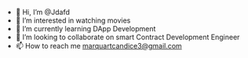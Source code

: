 - 👋 Hi, I’m @Jdafd
- 👀 I’m interested in watching  movies
- 🌱 I’m currently learning DApp Development
- 💞️ I’m looking to collaborate on smart Contract Development Engineer
- 📫 How to reach me marquartcandice3@gmail.com

<!---
Jdafd/Jdafd is a ✨ special ✨ repository because its `README.md` (this file) appears on your GitHub profile.
You can click the Preview link to take a look at your changes.
--->

